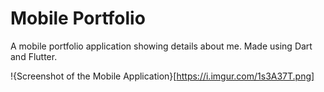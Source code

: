 # Mobile Portfolio

A mobile portfolio application showing details about me. Made using Dart and Flutter.

!{Screenshot of the Mobile Application}[https://i.imgur.com/1s3A37T.png]

